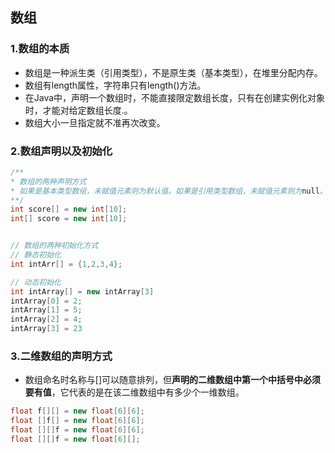 ## 数组

### 1.数组的本质

- 数组是一种派生类（引用类型），不是原生类（基本类型），在堆里分配内存。
- 数组有length属性，字符串只有length()方法。
- 在Java中，声明一个数组时，不能直接限定数组长度，只有在创建实例化对象时，才能对给定数组长度.。
- 数组大小一旦指定就不准再次改变。

### 2.数组声明以及初始化

```java
/**
* 数组的两种声明方式
* 如果是基本类型数组，未赋值元素则为默认值。如果是引用类型数组，未赋值元素则为null。
**/
int score[] = new int[10];
int[] score = new int[10];


// 数组的两种初始化方式
// 静态初始化
int intArr[] = {1,2,3,4};

// 动态初始化
int intArray[] = new intArray[3]
intArray[0] = 2;
intArray[1] = 5;
intArray[2] = 4;
intArray[3] = 23

```

### 3.二维数组的声明方式

- 数组命名时名称与[]可以随意排列，但**声明的二维数组中第一个中括号中必须要有值**，它代表的是在该二维数组中有多少个一维数组。

```java
float f[][] = new float[6][6];
float []f[] = new float[6][6];
float [][]f = new float[6][6];
float [][]f = new float[6][];
```


